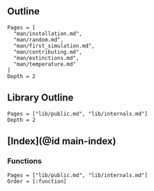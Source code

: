 ## Outline

```@contents
Pages = [
  "man/installation.md",
  "man/random.md",
  "man/first_simulation.md",
  "man/contributing.md",
  "man/extinctions.md",
  "man/temperature.md"
]
Depth = 2
```

## Library Outline

```@contents
Pages = ["lib/public.md", "lib/internals.md"]
Depth = 2
```

## [Index](@id main-index)

### Functions

```@index
Pages = ["lib/public.md", "lib/internals.md"]
Order = [:function]
```
